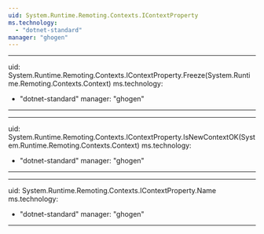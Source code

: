 ```yaml
---
uid: System.Runtime.Remoting.Contexts.IContextProperty
ms.technology: 
  - "dotnet-standard"
manager: "ghogen"
---
```


---
uid: System.Runtime.Remoting.Contexts.IContextProperty.Freeze(System.Runtime.Remoting.Contexts.Context)
ms.technology: 
  - "dotnet-standard"
manager: "ghogen"
---

---
uid: System.Runtime.Remoting.Contexts.IContextProperty.IsNewContextOK(System.Runtime.Remoting.Contexts.Context)
ms.technology: 
  - "dotnet-standard"
manager: "ghogen"
---

---
uid: System.Runtime.Remoting.Contexts.IContextProperty.Name
ms.technology: 
  - "dotnet-standard"
manager: "ghogen"
---
